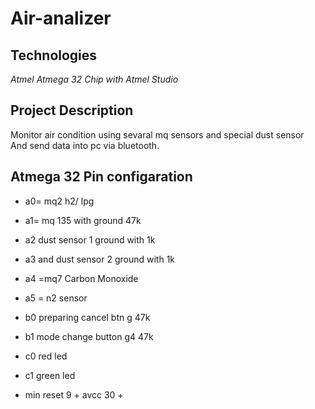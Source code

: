 # Air-analizer
## Technologies
*Atmel Atmega 32 Chip with Atmel Studio*

## Project Description
Monitor air condition using sevaral mq sensors and special dust sensor </br>
And send data into pc via bluetooth. </br>

## Atmega 32 Pin configaration

* a0= mq2 h2/ lpg
* a1= mq 135 with ground 47k
* a2 dust sensor 1 ground with 1k
* a3 and dust sensor 2 ground with 1k
* a4 =mq7 Carbon Monoxide
* a5 = n2 sensor
* b0 preparing cancel btn g 47k
* b1 mode change button g4 47k
* c0 red led
* c1 green led

* min reset 9 + avcc 30 +
